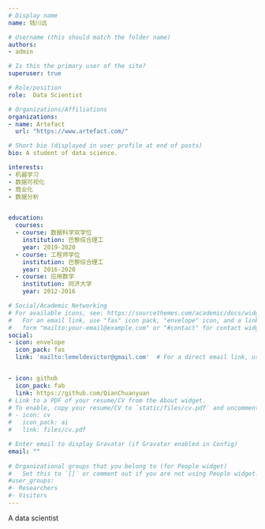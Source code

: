 ```yaml
---
# Display name
name: 钱川远

# Username (this should match the folder name)
authors:
- admin

# Is this the primary user of the site?
superuser: true

# Role/position
role:  Data Scientist

# Organizations/Affiliations
organizations:
- name: Artefact
  url: "https://www.artefact.com/"

# Short bio (displayed in user profile at end of posts)
bio: A student of data science.

interests:
- 机器学习
- 数据可视化
- 商业化
- 数据分析


education:
  courses:
  - course: 数据科学双学位
    institution: 巴黎综合理工
    year: 2019-2020
  - course: 工程师学位
    institution: 巴黎综合理工
    year: 2016-2020
  - course: 应用数学
    institution: 同济大学
    year: 2012-2016

# Social/Academic Networking
# For available icons, see: https://sourcethemes.com/academic/docs/widgets/#icons
#   For an email link, use "fas" icon pack, "envelope" icon, and a link in the
#   form "mailto:your-email@example.com" or "#contact" for contact widget.
social:
- icon: envelope
  icon_pack: fas
  link: 'mailto:lemeldevictor@gmail.com'  # For a direct email link, use "mailto:test@example.org".


- icon: github
  icon_pack: fab
  link: https://github.com/QianChuanyuan
# Link to a PDF of your resume/CV from the About widget.
# To enable, copy your resume/CV to `static/files/cv.pdf` and uncomment the lines below.  
# - icon: cv
#   icon_pack: ai
#   link: files/cv.pdf

# Enter email to display Gravatar (if Gravatar enabled in Config)
email: ""
  
# Organizational groups that you belong to (for People widget)
#   Set this to `[]` or comment out if you are not using People widget.  
#user_groups:
#- Researchers
#- Visitors
---
```


A data scientist


